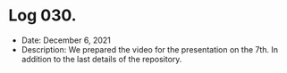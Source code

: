 # Log 030.
- Date: December 6, 2021
- Description: We prepared the video for the presentation on the 7th. In addition to the last details of the repository.

